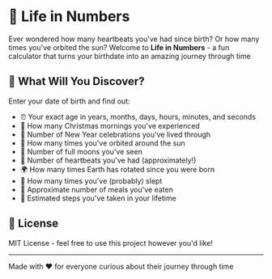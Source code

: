 # 🎂 Life in Numbers

Ever wondered how many heartbeats you've had since birth? Or how many times you've orbited the sun? Welcome to **Life in Numbers** - a fun calculator that turns your birthdate into an amazing journey through time

## 🌟 What Will You Discover?

Enter your date of birth and find out:
- ⏰ Your exact age in years, months, days, hours, minutes, and seconds
- 🎄 How many Christmas mornings you've experienced
- 🎊 Number of New Year celebrations you've lived through
- 💫 How many times you've orbited around the sun
- 🌙 Number of full moons you've seen
- 💝 Number of heartbeats you've had (approximately!)
- 🌍 How many times Earth has rotated since you were born
- 🛌 How many times you've (probably) slept
- 🥪 Approximate number of meals you've eaten
- 🚶 Estimated steps you've taken in your lifetime

## 📝 License

MIT License - feel free to use this project however you'd like!

---
Made with ❤️ for everyone curious about their journey through time

